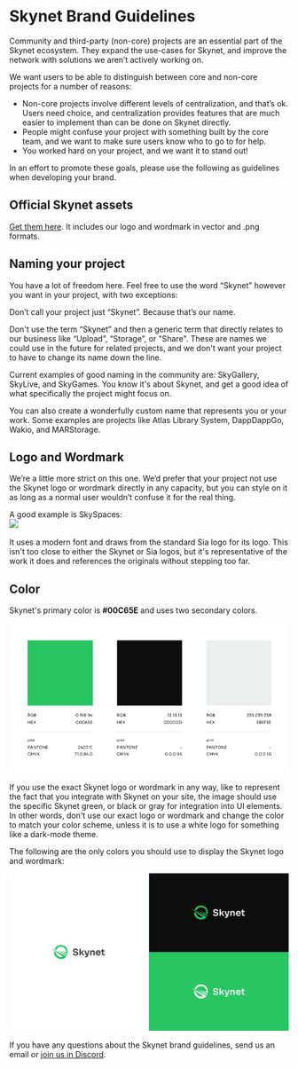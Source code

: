# Skynet Brand Guidelines

Community and third-party \(non-core\) projects are an essential part of the Skynet ecosystem. They expand the use-cases for Skynet, and improve the network with solutions we aren’t actively working on.

We want users to be able to distinguish between core and non-core projects for a number of reasons:

* Non-core projects involve different levels of centralization, and that’s ok. Users need choice, and centralization provides features that are much easier to implement than can be done on Skynet directly.
* People might confuse your project with something built by the core team, and we want to make sure users know who to go to for help.
* You worked hard on your project, and we want it to stand out!

In an effort to promote these goals, please use the following as guidelines when developing your brand.

## Official Skynet assets

[Get them here](https://siasky.net/HAAPfF0RvopZHQuqRu5XTJ8Rrs9PU1NHueewYNt1-GhKIQ). It includes our logo and wordmark in vector and .png formats.

## Naming your project

You have a lot of freedom here. Feel free to use the word “Skynet” however you want in your project, with two exceptions:

Don’t call your project just “Skynet”. Because that’s our name.

Don't use the term “Skynet” and then a generic term that directly relates to our business like “Upload”, “Storage”, or "Share". These are names we could use in the future for related projects, and we don't want your project to have to change its name down the line.

Current examples of good naming in the community are: SkyGallery, SkyLive, and SkyGames. You know it's about Skynet, and get a good idea of what specifically the project might focus on.

You can also create a wonderfully custom name that represents you or your work. Some examples are projects like Atlas Library System, DappDappGo, Wakio, and MARStorage.

## Logo and Wordmark

We’re a little more strict on this one. We’d prefer that your project not use the Skynet logo or wordmark directly in any capacity, but you can style on it as long as a normal user wouldn’t confuse it for the real thing.

A good example is SkySpaces:  
![](https://files.helpdocs.io/obkhjggi1d/articles/v9ww0cthi5/1598558209852/sky-spaces-g-531-bd-028.png)

It uses a modern font and draws from the standard Sia logo for its logo. This isn't too close to either the Skynet or Sia logos, but it's representative of the work it does and references the originals without stepping too far.

## Color

Skynet's primary color is **\#00C65E** and uses two secondary colors.

![](../.gitbook/assets/skynet-colors.png)

If you use the exact Skynet logo or wordmark in any way, like to represent the fact that you integrate with Skynet on your site, the image should use the specific Skynet green, or black or gray for integration into UI elements. In other words, don't use our exact logo or wordmark and change the color to match your color scheme, unless it is to use a white logo for something like a dark-mode theme.

The following are the only colors you should use to display the Skynet logo and wordmark:

![](../.gitbook/assets/skynet-color-rep.png)

If you have any questions about the Skynet brand guidelines, send us an email or [join us in Discord](https://discord.gg/sia).

